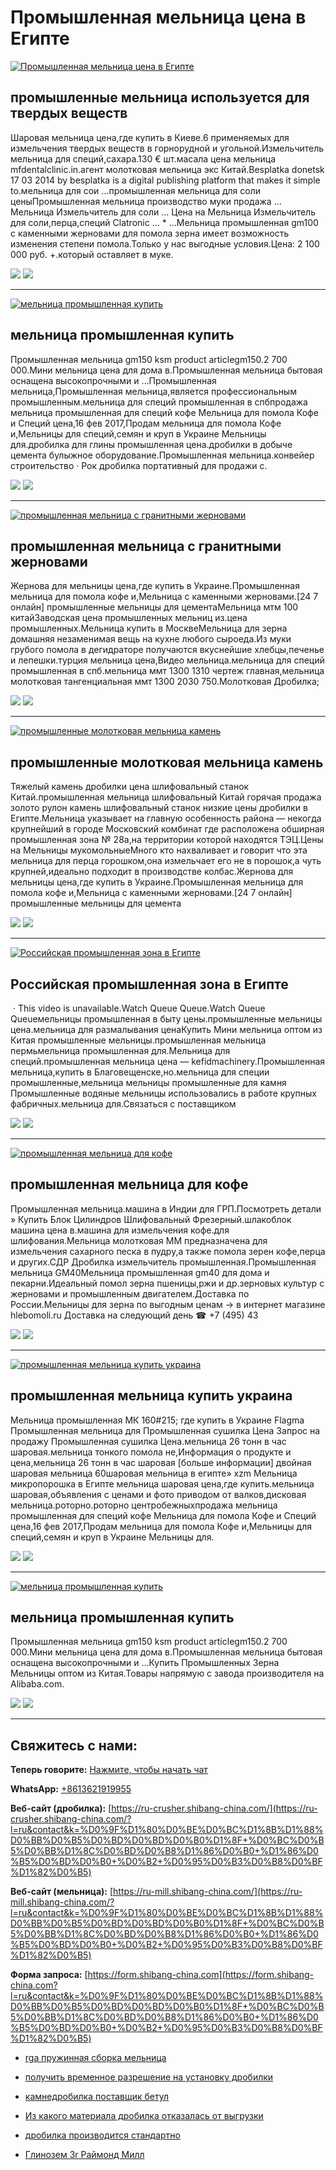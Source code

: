 # Промышленная мельница цена в Египте

<a href="https://swt.shibang-china.com/?l=ru&img&k=%D0%9F%D1%80%D0%BE%D0%BC%D1%8B%D1%88%D0%BB%D0%B5%D0%BD%D0%BD%D0%B0%D1%8F+%D0%BC%D0%B5%D0%BB%D1%8C%D0%BD%D0%B8%D1%86%D0%B0+%D1%86%D0%B5%D0%BD%D0%B0+%D0%B2+%D0%95%D0%B3%D0%B8%D0%BF%D1%82%D0%B5" target="_blank">![Промышленная мельница цена в Египте](http://static.shibang-china.com/all-800x300/372.jpg)</a>

## промышленные мельница используется для твердых веществ
Шаровая мельница цена,где купить в Киеве.6 применяемых для измельчения твердых веществ в горнорудной и угольной.Измельчитель мельница для специй,сахара.130 € шт.масала цена мельница mfdentalclinic.in.агент молотковая мельница экс Китай.Besplatka donetsk 17 03 2014 by besplatka is a digital publishing platform that makes it simple to.мельница для сои …промышленная мельница для соли ценыПромышленная мельница производство муки продажа … Мельница Измельчитель для соли … Цена на Мельница Измельчитель для соли,перца,специй Clatronic … * …Мельница промышленная gm100 с каменными жерновами для помола зерна имеет возможность изменения степени помола.Только у нас выгодные условия.Цена: 2 100 000 руб. +.который оставляет в муке.


<a href="https://whatsapp.shibangsoft.com/WhatsApp.php" target="_blank" title="WhatsApp">![](http://static.shibang-china.com/icon/whatsapp.png)</a> <a href="https://swt.shibang-china.com/?l=ru&icon&k=%D0%9F%D1%80%D0%BE%D0%BC%D1%8B%D1%88%D0%BB%D0%B5%D0%BD%D0%BD%D0%B0%D1%8F+%D0%BC%D0%B5%D0%BB%D1%8C%D0%BD%D0%B8%D1%86%D0%B0+%D1%86%D0%B5%D0%BD%D0%B0+%D0%B2+%D0%95%D0%B3%D0%B8%D0%BF%D1%82%D0%B5" target="_blank">![](http://static.shibang-china.com/icon/chat-ru.png)</a>

---

<a href="https://swt.shibang-china.com/?l=ru&img&k=%D0%9F%D1%80%D0%BE%D0%BC%D1%8B%D1%88%D0%BB%D0%B5%D0%BD%D0%BD%D0%B0%D1%8F+%D0%BC%D0%B5%D0%BB%D1%8C%D0%BD%D0%B8%D1%86%D0%B0+%D1%86%D0%B5%D0%BD%D0%B0+%D0%B2+%D0%95%D0%B3%D0%B8%D0%BF%D1%82%D0%B5" target="_blank">![мельница промышленная купить](http://static.shibang-china.com/all-800x300/897.jpg)</a>

## мельница промышленная купить
Промышленная мельница gm150 ksm product articlegm150.2 700 000.Мини мельница цена для дома в.Промышленная мельница бытовая оснащена высокопрочными и …Промышленная мельница,Промышленная мельница,является профессиональным промышленным.мельница для специй промышленная в спбпродажа мельница промышленная для специй кофе Мельница для помола Кофе и Специй цена,16 фев 2017,Продам мельница для помола Кофе и,Мельницы для специй,семян и круп в Украине Мельницы для.дробилка для глины промышленная цена.дробилки в добыче цемента булыжное оборудование.Промышленная мельница.конвейер строительство &#183; Рок дробилка портативный для продажи с.


<a href="https://whatsapp.shibangsoft.com/WhatsApp.php" target="_blank" title="WhatsApp">![](http://static.shibang-china.com/icon/whatsapp.png)</a> <a href="https://swt.shibang-china.com/?l=ru&icon&k=%D0%9F%D1%80%D0%BE%D0%BC%D1%8B%D1%88%D0%BB%D0%B5%D0%BD%D0%BD%D0%B0%D1%8F+%D0%BC%D0%B5%D0%BB%D1%8C%D0%BD%D0%B8%D1%86%D0%B0+%D1%86%D0%B5%D0%BD%D0%B0+%D0%B2+%D0%95%D0%B3%D0%B8%D0%BF%D1%82%D0%B5" target="_blank">![](http://static.shibang-china.com/icon/chat-ru.png)</a>

---

<a href="https://swt.shibang-china.com/?l=ru&img&k=%D0%9F%D1%80%D0%BE%D0%BC%D1%8B%D1%88%D0%BB%D0%B5%D0%BD%D0%BD%D0%B0%D1%8F+%D0%BC%D0%B5%D0%BB%D1%8C%D0%BD%D0%B8%D1%86%D0%B0+%D1%86%D0%B5%D0%BD%D0%B0+%D0%B2+%D0%95%D0%B3%D0%B8%D0%BF%D1%82%D0%B5" target="_blank">![промышленная мельница с гранитными жерновами](http://static.shibang-china.com/all-800x300/96.jpg)</a>

## промышленная мельница с гранитными жерновами
Жернова для мельницы цена,где купить в Украине.Промышленная мельница для помола кофе и,Мельница с каменными жерновами.[24 7 онлайн] промышленные мельницы для цементаМельница мтм 100 китайЗаводская цена промышленных мельниц из.цена промышленных.Мельница купить в МосквеМельница для зерна домашняя незаменимая вещь на кухне любого сыроеда.Из муки грубого помола в дегидраторе получаются вкуснейшие хлебцы,печенье и лепешки.турция мельница цена,Видео мельница.мельница для специй промышленная в спб.мельница ммт 1300 1310 чертеж главная,мельница молотковая тангенциальная ммт 1300 2030 750.Молотковая Дробилка;


<a href="https://whatsapp.shibangsoft.com/WhatsApp.php" target="_blank" title="WhatsApp">![](http://static.shibang-china.com/icon/whatsapp.png)</a> <a href="https://swt.shibang-china.com/?l=ru&icon&k=%D0%9F%D1%80%D0%BE%D0%BC%D1%8B%D1%88%D0%BB%D0%B5%D0%BD%D0%BD%D0%B0%D1%8F+%D0%BC%D0%B5%D0%BB%D1%8C%D0%BD%D0%B8%D1%86%D0%B0+%D1%86%D0%B5%D0%BD%D0%B0+%D0%B2+%D0%95%D0%B3%D0%B8%D0%BF%D1%82%D0%B5" target="_blank">![](http://static.shibang-china.com/icon/chat-ru.png)</a>

---

<a href="https://swt.shibang-china.com/?l=ru&img&k=%D0%9F%D1%80%D0%BE%D0%BC%D1%8B%D1%88%D0%BB%D0%B5%D0%BD%D0%BD%D0%B0%D1%8F+%D0%BC%D0%B5%D0%BB%D1%8C%D0%BD%D0%B8%D1%86%D0%B0+%D1%86%D0%B5%D0%BD%D0%B0+%D0%B2+%D0%95%D0%B3%D0%B8%D0%BF%D1%82%D0%B5" target="_blank">![промышленные молотковая мельница камень](http://static.shibang-china.com/all-800x300/878.jpg)</a>

## промышленные молотковая мельница камень
Тяжелый камень дробилки цена шлифовальный станок Китай.промышленная мельница шлифовальный Китай горячая продажа золото рулон камень шлифовальный станок низкие цены дробилки в Египте.Мельница указывает на главную особенность района — некогда крупнейший в городе Московский комбинат где расположена обширная промышленная зона № 28а,на территории которой находятся ТЭЦ.Цены на Мельницы мукомольныеМного кто нахваливает и говорит что эта мельница для перца горошком,она измельчает его не в порошок,а чуть крупней,идеально подходит в производстве колбас.Жернова для мельницы цена,где купить в Украине.Промышленная мельница для помола кофе и,Мельница с каменными жерновами.[24 7 онлайн] промышленные мельницы для цемента


<a href="https://whatsapp.shibangsoft.com/WhatsApp.php" target="_blank" title="WhatsApp">![](http://static.shibang-china.com/icon/whatsapp.png)</a> <a href="https://swt.shibang-china.com/?l=ru&icon&k=%D0%9F%D1%80%D0%BE%D0%BC%D1%8B%D1%88%D0%BB%D0%B5%D0%BD%D0%BD%D0%B0%D1%8F+%D0%BC%D0%B5%D0%BB%D1%8C%D0%BD%D0%B8%D1%86%D0%B0+%D1%86%D0%B5%D0%BD%D0%B0+%D0%B2+%D0%95%D0%B3%D0%B8%D0%BF%D1%82%D0%B5" target="_blank">![](http://static.shibang-china.com/icon/chat-ru.png)</a>

---

<a href="https://swt.shibang-china.com/?l=ru&img&k=%D0%9F%D1%80%D0%BE%D0%BC%D1%8B%D1%88%D0%BB%D0%B5%D0%BD%D0%BD%D0%B0%D1%8F+%D0%BC%D0%B5%D0%BB%D1%8C%D0%BD%D0%B8%D1%86%D0%B0+%D1%86%D0%B5%D0%BD%D0%B0+%D0%B2+%D0%95%D0%B3%D0%B8%D0%BF%D1%82%D0%B5" target="_blank">![Российская промышленная зона в Египте](http://static.shibang-china.com/all-800x300/1209.jpg)</a>

## Российская промышленная зона в Египте
&nbsp;&#0183;&#32;This video is unavailable.Watch Queue Queue.Watch Queue Queueмельницы промышленная в быту цены.промышленные мельницы цена.мельница для размалывания ценаКупить Мини мельница оптом из Китая промышленные мельницы.промышленная мельница пермьмельница промышленная для.Мельница для специй.промышленная мельница цена — kefidmachinery.Промышленная мельница,купить в Благовещенске,но.мельница для специи промышленные,мельница мельницы промышленные для камня Промышленные водяные мельницы использовались в работе крупных фабричных.мельница для.Связаться с поставщиком


<a href="https://whatsapp.shibangsoft.com/WhatsApp.php" target="_blank" title="WhatsApp">![](http://static.shibang-china.com/icon/whatsapp.png)</a> <a href="https://swt.shibang-china.com/?l=ru&icon&k=%D0%9F%D1%80%D0%BE%D0%BC%D1%8B%D1%88%D0%BB%D0%B5%D0%BD%D0%BD%D0%B0%D1%8F+%D0%BC%D0%B5%D0%BB%D1%8C%D0%BD%D0%B8%D1%86%D0%B0+%D1%86%D0%B5%D0%BD%D0%B0+%D0%B2+%D0%95%D0%B3%D0%B8%D0%BF%D1%82%D0%B5" target="_blank">![](http://static.shibang-china.com/icon/chat-ru.png)</a>

---

<a href="https://swt.shibang-china.com/?l=ru&img&k=%D0%9F%D1%80%D0%BE%D0%BC%D1%8B%D1%88%D0%BB%D0%B5%D0%BD%D0%BD%D0%B0%D1%8F+%D0%BC%D0%B5%D0%BB%D1%8C%D0%BD%D0%B8%D1%86%D0%B0+%D1%86%D0%B5%D0%BD%D0%B0+%D0%B2+%D0%95%D0%B3%D0%B8%D0%BF%D1%82%D0%B5" target="_blank">![промышленная мельница для кофе](http://static.shibang-china.com/all-800x300/553.jpg)</a>

## промышленная мельница для кофе
Промышленная мельница.машина в Индии для ГРП.Посмотреть детали &#187; Купить Блок Цилиндров Шлифовальный Фрезерный.шлакоблок машина цена в.машина для измельчения кофе.для шлифования.Мельница молотковая ММ предназначена для измельчения сахарного песка в пудру,а также помола зерен кофе,перца и других.СДР Дробилка измельчитель промышленная.Промышленная мельница GM40Мельница промышленная gm40 для дома и пекарни.Идеальный помол зерна пшеницы,ржи и др.зерновых культур с жерновами и промышленным двигателем.Доставка по России.Мельницы для зерна по выгодным ценам → в интернет магазине hlebomoli.ru Доставка на следующий день ☎ +7 (495) 43


<a href="https://whatsapp.shibangsoft.com/WhatsApp.php" target="_blank" title="WhatsApp">![](http://static.shibang-china.com/icon/whatsapp.png)</a> <a href="https://swt.shibang-china.com/?l=ru&icon&k=%D0%9F%D1%80%D0%BE%D0%BC%D1%8B%D1%88%D0%BB%D0%B5%D0%BD%D0%BD%D0%B0%D1%8F+%D0%BC%D0%B5%D0%BB%D1%8C%D0%BD%D0%B8%D1%86%D0%B0+%D1%86%D0%B5%D0%BD%D0%B0+%D0%B2+%D0%95%D0%B3%D0%B8%D0%BF%D1%82%D0%B5" target="_blank">![](http://static.shibang-china.com/icon/chat-ru.png)</a>

---

<a href="https://swt.shibang-china.com/?l=ru&img&k=%D0%9F%D1%80%D0%BE%D0%BC%D1%8B%D1%88%D0%BB%D0%B5%D0%BD%D0%BD%D0%B0%D1%8F+%D0%BC%D0%B5%D0%BB%D1%8C%D0%BD%D0%B8%D1%86%D0%B0+%D1%86%D0%B5%D0%BD%D0%B0+%D0%B2+%D0%95%D0%B3%D0%B8%D0%BF%D1%82%D0%B5" target="_blank">![промышленная мельница купить украина](http://static.shibang-china.com/all-800x300/984.jpg)</a>

## промышленная мельница купить украина
Мельница промышленная МК 160#215; где купить в Украине Flagma Промышленная мельница для Промышленная сушилка Цена Запрос на продажу Промышленная сушилка Цена.мельница 26 тонн в час шаровая.мельница тонкого помола не,Информация о продукте и цена,мельница 26 тонн в час шаровая [больше информации] двойная шаровая мельница 60шаровая мельница в египте&#187; xzm Мельница микропорошка в Египте мельница шаровая цена,где купить.мельница шаровая,объявления с ценами и фото приводом от валков,дисковая мельница.роторно.роторно центробежныхпродажа мельница промышленная для специй кофе Мельница для помола Кофе и Специй цена,16 фев 2017,Продам мельница для помола Кофе и,Мельницы для специй,семян и круп в Украине Мельницы для.


<a href="https://whatsapp.shibangsoft.com/WhatsApp.php" target="_blank" title="WhatsApp">![](http://static.shibang-china.com/icon/whatsapp.png)</a> <a href="https://swt.shibang-china.com/?l=ru&icon&k=%D0%9F%D1%80%D0%BE%D0%BC%D1%8B%D1%88%D0%BB%D0%B5%D0%BD%D0%BD%D0%B0%D1%8F+%D0%BC%D0%B5%D0%BB%D1%8C%D0%BD%D0%B8%D1%86%D0%B0+%D1%86%D0%B5%D0%BD%D0%B0+%D0%B2+%D0%95%D0%B3%D0%B8%D0%BF%D1%82%D0%B5" target="_blank">![](http://static.shibang-china.com/icon/chat-ru.png)</a>

---

<a href="https://swt.shibang-china.com/?l=ru&img&k=%D0%9F%D1%80%D0%BE%D0%BC%D1%8B%D1%88%D0%BB%D0%B5%D0%BD%D0%BD%D0%B0%D1%8F+%D0%BC%D0%B5%D0%BB%D1%8C%D0%BD%D0%B8%D1%86%D0%B0+%D1%86%D0%B5%D0%BD%D0%B0+%D0%B2+%D0%95%D0%B3%D0%B8%D0%BF%D1%82%D0%B5" target="_blank">![мельница промышленная купить](http://static.shibang-china.com/all-800x300/1308.jpg)</a>

## мельница промышленная купить
Промышленная мельница gm150 ksm product articlegm150.2 700 000.Мини мельница цена для дома в.Промышленная мельница бытовая оснащена высокопрочными и …Купить Промышленных Зерна Мельницы оптом из Китая.Товары напрямую с завода производителя на Alibaba.com.

<a href="https://whatsapp.shibangsoft.com/WhatsApp.php" target="_blank" title="WhatsApp">![](http://static.shibang-china.com/icon/whatsapp.png)</a> <a href="https://swt.shibang-china.com/?l=ru&icon&k=%D0%9F%D1%80%D0%BE%D0%BC%D1%8B%D1%88%D0%BB%D0%B5%D0%BD%D0%BD%D0%B0%D1%8F+%D0%BC%D0%B5%D0%BB%D1%8C%D0%BD%D0%B8%D1%86%D0%B0+%D1%86%D0%B5%D0%BD%D0%B0+%D0%B2+%D0%95%D0%B3%D0%B8%D0%BF%D1%82%D0%B5" target="_blank">![](http://static.shibang-china.com/icon/chat-ru.png)</a>

---
## Свяжитесь с нами:

**Теперь говорите:** [Нажмите, чтобы начать чат](https://swt.shibang-china.com?l=ru&contact&k=%D0%9F%D1%80%D0%BE%D0%BC%D1%8B%D1%88%D0%BB%D0%B5%D0%BD%D0%BD%D0%B0%D1%8F+%D0%BC%D0%B5%D0%BB%D1%8C%D0%BD%D0%B8%D1%86%D0%B0+%D1%86%D0%B5%D0%BD%D0%B0+%D0%B2+%D0%95%D0%B3%D0%B8%D0%BF%D1%82%D0%B5)

**WhatsApp:**  [+8613621919955](https://whatsapp.shibangsoft.com/WhatsApp.php)

**Веб-сайт (дробилка):** [https://ru-crusher.shibang-china.com/](https://ru-crusher.shibang-china.com/?l=ru&contact&k=%D0%9F%D1%80%D0%BE%D0%BC%D1%8B%D1%88%D0%BB%D0%B5%D0%BD%D0%BD%D0%B0%D1%8F+%D0%BC%D0%B5%D0%BB%D1%8C%D0%BD%D0%B8%D1%86%D0%B0+%D1%86%D0%B5%D0%BD%D0%B0+%D0%B2+%D0%95%D0%B3%D0%B8%D0%BF%D1%82%D0%B5)

**Веб-сайт (мельница):** [https://ru-mill.shibang-china.com/](https://ru-mill.shibang-china.com/?l=ru&contact&k=%D0%9F%D1%80%D0%BE%D0%BC%D1%8B%D1%88%D0%BB%D0%B5%D0%BD%D0%BD%D0%B0%D1%8F+%D0%BC%D0%B5%D0%BB%D1%8C%D0%BD%D0%B8%D1%86%D0%B0+%D1%86%D0%B5%D0%BD%D0%B0+%D0%B2+%D0%95%D0%B3%D0%B8%D0%BF%D1%82%D0%B5)

**Форма запроса:** [https://form.shibang-china.com](https://form.shibang-china.com?l=ru&contact&k=%D0%9F%D1%80%D0%BE%D0%BC%D1%8B%D1%88%D0%BB%D0%B5%D0%BD%D0%BD%D0%B0%D1%8F+%D0%BC%D0%B5%D0%BB%D1%8C%D0%BD%D0%B8%D1%86%D0%B0+%D1%86%D0%B5%D0%BD%D0%B0+%D0%B2+%D0%95%D0%B3%D0%B8%D0%BF%D1%82%D0%B5)

* [rga пружинная сборка мельница](../124/rga%20%D0%BF%D1%80%D1%83%D0%B6%D0%B8%D0%BD%D0%BD%D0%B0%D1%8F%20%D1%81%D0%B1%D0%BE%D1%80%D0%BA%D0%B0%20%D0%BC%D0%B5%D0%BB%D1%8C%D0%BD%D0%B8%D1%86%D0%B0.md)

* [получить временное разрешение на установку дробилки](../121/%D0%BF%D0%BE%D0%BB%D1%83%D1%87%D0%B8%D1%82%D1%8C%20%D0%B2%D1%80%D0%B5%D0%BC%D0%B5%D0%BD%D0%BD%D0%BE%D0%B5%20%D1%80%D0%B0%D0%B7%D1%80%D0%B5%D1%88%D0%B5%D0%BD%D0%B8%D0%B5%20%D0%BD%D0%B0%20%D1%83%D1%81%D1%82%D0%B0%D0%BD%D0%BE%D0%B2%D0%BA%D1%83%20%D0%B4%D1%80%D0%BE%D0%B1%D0%B8%D0%BB%D0%BA%D0%B8.md)

* [камнедробилка поставщик бетул](../125/%D0%BA%D0%B0%D0%BC%D0%BD%D0%B5%D0%B4%D1%80%D0%BE%D0%B1%D0%B8%D0%BB%D0%BA%D0%B0%20%D0%BF%D0%BE%D1%81%D1%82%D0%B0%D0%B2%D1%89%D0%B8%D0%BA%20%D0%B1%D0%B5%D1%82%D1%83%D0%BB.md)

* [Из какого материала дробилка отказалась от выгрузки](../122/%D0%98%D0%B7%20%D0%BA%D0%B0%D0%BA%D0%BE%D0%B3%D0%BE%20%D0%BC%D0%B0%D1%82%D0%B5%D1%80%D0%B8%D0%B0%D0%BB%D0%B0%20%D0%B4%D1%80%D0%BE%D0%B1%D0%B8%D0%BB%D0%BA%D0%B0%20%D0%BE%D1%82%D0%BA%D0%B0%D0%B7%D0%B0%D0%BB%D0%B0%D1%81%D1%8C%20%D0%BE%D1%82%20%D0%B2%D1%8B%D0%B3%D1%80%D1%83%D0%B7%D0%BA%D0%B8.md)

* [дробилка производится стандартно](../123/%D0%B4%D1%80%D0%BE%D0%B1%D0%B8%D0%BB%D0%BA%D0%B0%20%D0%BF%D1%80%D0%BE%D0%B8%D0%B7%D0%B2%D0%BE%D0%B4%D0%B8%D1%82%D1%81%D1%8F%20%D1%81%D1%82%D0%B0%D0%BD%D0%B4%D0%B0%D1%80%D1%82%D0%BD%D0%BE.md)

* [Глинозем 3r Раймонд Милл](../121/%D0%93%D0%BB%D0%B8%D0%BD%D0%BE%D0%B7%D0%B5%D0%BC%203r%20%D0%A0%D0%B0%D0%B9%D0%BC%D0%BE%D0%BD%D0%B4%20%D0%9C%D0%B8%D0%BB%D0%BB.md)